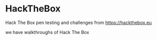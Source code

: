 # HackTheBox
Hack The Box pen testing and challenges from https://hackthebox.eu

 we have walkthroughs of Hack The Box 